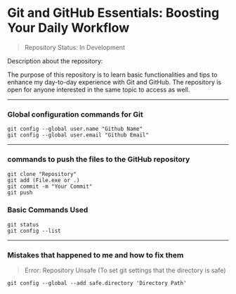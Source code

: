 <h1>Git and GitHub Essentials: Boosting Your Daily Workflow</h1>

> Repository Status: In Development

Description about the repository: 

The purpose of this repository is to learn basic functionalities and tips to enhance my day-to-day experience with Git and GitHub. The repository is open for anyone interested in the same topic to access as well.

<hr>

<h3> Global configuration commands for Git </h3>

```
git config --global user.name "Github Name"
git config --global user.email "Github Email"
```

<hr>

<h3> commands to push the files to the GitHub repository </h3>

```
git clone "Repository"
git add (File.exe or .)
git commit -m "Your Commit"
git push
```


<h3> Basic Commands Used </h3>

```
git status
git config --list
```

<hr>

<h3> Mistakes that happened to me and how to fix them </h3>

>Error: Repository Unsafe (To set git settings that the directory is safe)

```
git config --global --add safe.directory 'Directory Path'
```
